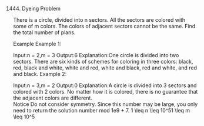 1444. Dyeing Problem

There is a circle, divided into n sectors. All the sectors are colored with some of m colors. The colors of adjacent sectors cannot be the same. Find the total number of plans.

Example
Example 1:

Input:n = 2,m = 3
Output:6
Explanation:One circle is divided into two sectors. There are six kinds of schemes for coloring in three colors: black, red, black and white, white and red, white and black, red and white, and red and black.
Example 2:

Input:n = 3,m = 2
Output:0
Explanation:A circle is divided into 3 sectors and colored with 2 colors. No matter how it is colored, there is no guarantee that the adjacent colors are different.          
Notice
Do not consider symmetry.
Since this number may be large, you only need to return the solution number mod 1e9 + 7.
1 \leq n \leq 10^5
​1 \leq m \leq 10^5
​​
